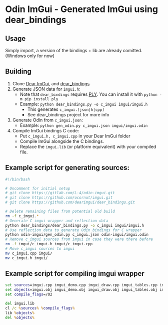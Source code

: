 # Odin ImGui - Generated ImGui using dear_bindings

## Usage
Simply import, a version of the bindings + lib are already comitted. (Windows only for now)

## Building

 1. Clone [Dear ImGui](https://github.com/ocornut/imgui), and [dear_bindings](https://github.com/dearimgui/dear_bindings)
 2. Generate JSON data for `imgui.h`:
	- Note that `dear_bindings` requires [PLY](https://www.dabeaz.com/ply/). You can install it with `python -m pip install ply`
	- Example: `python dear_bindings.py -o c_imgui imgui/imgui.h`
		- This generates `c_imgui.[json|h|cpp]`
		- See dear_bindings project for more info
 3. Generate Odin from `c_imgui.json`:
	- Example: `python gen_odin.py c_imgui.json imgui/imgui.odin`
 4. Compile ImGui bindings C code:
	- Put `c_imgui.h, c_imgui.cpp` in your Dear ImGui folder
	- Compile ImGui alongside the C bindings.
	- Replace the `imgui.lib` (or platform equivalent) with your compiled file.

## Example script for generating sources:
```sh
#!/bin/bash

# Uncomment for initial setup
# git clone https://gitlab.com/L-4/odin-imgui.git
# git clone https://github.com/ocornut/imgui.git
# git clone https://github.com/dearimgui/dear_bindings.git

# Delete remaining files from potential old build
rm -f c_imgui.*
# Generate C imgui wrapper and reflection data
python dear_bindings/dear_bindings.py -o c_imgui imgui/imgui.h
# Use reflection data to generate Odin bindings for C wrapper
python odin-imgui/gen_odin.py c_imgui.json odin-imgui/imgui.odin
# Remove c_imgui sources from imgui in case they were there before
rm -f imgui/c_imgui.h imgui/c_imgui.cpp
# Move c_imgui sources to imgui
mv c_imgui.cpp imgui/
mv c_imgui.h imgui/
```

## Example script for compiling imgui wrapper
```bat
set sources=imgui.cpp imgui_demo.cpp imgui_draw.cpp imgui_tables.cpp imgui_widgets.cpp c_imgui.cpp
set objects=imgui.obj imgui_demo.obj imgui_draw.obj imgui_tables.obj imgui_widgets.obj c_imgui.obj
set compile_flags=/O2

del imgui.lib
cl /c %sources% %compile_flags%
lib %objects%
del %objects%
```
